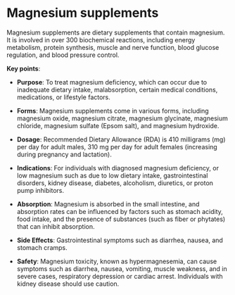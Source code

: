 <!--
source: gpt-3 + jph editing
tags: supplements
-->

# Magnesium supplements

Magnesium supplements are dietary supplements that contain magnesium. It is involved in over 300 biochemical reactions, including energy metabolism, protein synthesis, muscle and nerve function, blood glucose regulation, and blood pressure control.

**Key points**:

* **Purpose**: To treat magnesium deficiency, which can occur due to inadequate dietary intake, malabsorption, certain medical conditions, medications, or lifestyle factors.

* **Forms**: Magnesium supplements come in various forms, including magnesium oxide, magnesium citrate, magnesium glycinate, magnesium chloride, magnesium sulfate (Epsom salt), and magnesium hydroxide.

* **Dosage**: Recommended Dietary Allowance (RDA) is 410 milligrams (mg) per day for adult males, 310 mg per day for adult females (increasing during pregnancy and lactation).

* **Indications**: For individuals with diagnosed magnesium deficiency, or low magnesium such as due to low dietary intake, gastrointestinal disorders, kidney disease, diabetes, alcoholism, diuretics, or proton pump inhibitors.

* **Absorption**: Magnesium is absorbed in the small intestine, and absorption rates can be influenced by factors such as stomach acidity, food intake, and the presence of substances (such as fiber or phytates) that can inhibit absorption.

* **Side Effects**: Gastrointestinal symptoms such as diarrhea, nausea, and stomach cramps.

* **Safety**: Magnesium toxicity, known as hypermagnesemia, can cause symptoms such as diarrhea, nausea, vomiting, muscle weakness, and in severe cases, respiratory depression or cardiac arrest. Individuals with kidney disease should use caution.

